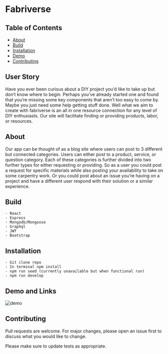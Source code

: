 # Fabriverse

  ## Table of Contents

  * [About](#about)
  * [Build](#build)
  * [Installation](#installation)
  * [Demo](#demo)
  * [Contributing](#contributing)
  
  ## User Story

   Have you ever been curious about a DIY project you’d like to take up but don’t know where to begin. Perhaps you’ve already started one and found that you’re missing some key components that aren’t too easy to come by. Maybe you just need some help getting stuff done. Well what we aim to create with fabriverse is an all in one resource connection for any level of DIY enthusiasts. Our site will facilitate finding or providing products, labor, or resources. 

  ## About

  Our app can be thought of as a blog site where users can post to 3 different but connected categories. Users can either post to a product, service, or question category. Each of these categories is further divided into two further types for either requesting or providing. So as a user you could post a request for specific materials while also posting your availability to take on some carpentry work. Or you could post about an issue you’re having on a project and have a different user respond with their solution or a similar experience.

  ## Build

    - React 
    - Express
    - Mongodb/Mongoose
    - Graphql
    - JWT
    - Bootstrap

  ## Installation 
  
    - Git clone repo 
    - In terminal npm install
    - npm run seed (currently unavailable but when functional run)
    - npm run develop 

  ## Demo and Links

  ![demo](./#)

  ## Contributing 

  Pull requests are welcome. For major changes, please open an issue first to discuss what you would like to change.

  Please make sure to update tests as appropriate. 


